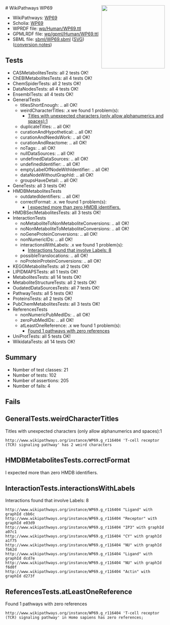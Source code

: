 <img style="float: right; width: 200px" src="../logo.png" />
# WikiPathways WP69

* WikiPathways: [WP69](https://identifiers.org/wikipathways:WP69)
* Scholia: [WP69](https://scholia.toolforge.org/wikipathways/WP69)
* WPRDF file: [wp/Human/WP69.ttl](../wp/Human/WP69.ttl)
* GPMLRDF file: [wp/gpml/Human/WP69.ttl](../wp/gpml/Human/WP69.ttl)
* SBML file: [sbml/WP69.sbml](../sbml/WP69.sbml) ([SVG](../sbml/WP69.svg)) ([conversion notes](../sbml/WP69.txt))

## Tests
* CASMetabolitesTests: all 2 tests OK!
* ChEBIMetabolitesTests: all 4 tests OK!
* ChemSpiderTests: all 2 tests OK!
* DataNodesTests: all 4 tests OK!
* EnsemblTests: all 4 tests OK!
* GeneralTests
    * titlesShortEnough: .. all OK!
    * weirdCharacterTitles: .x we found 1 problem(s):
        * [Titles with unexpected characters (only allow alphanumerics and spaces):1](#fda87b3f)
    * duplicateTitles: .. all OK!
    * curationAndHypothetical: .. all OK!
    * curationAndNeedsWork: .. all OK!
    * curationAndReactome: .. all OK!
    * noTags: .. all OK!
    * nullDataSources: .. all OK!
    * undefinedDataSources: .. all OK!
    * undefinedIdentifier: .. all OK!
    * emptyLabelOfNodeWithIdentifier: .. all OK!
    * dataNodeWithoutGraphId: .. all OK!
    * groupsHaveDetail: .. all OK!
* GeneTests: all 3 tests OK!
* HMDBMetabolitesTests
    * outdatedIdentifiers: .. all OK!
    * correctFormat: .x. we found 1 problem(s):
        * [I expected more than zero HMDB identifiers.](#ad154c1e)
* HMDBSecMetabolitesTests: all 3 tests OK!
* InteractionTests
    * noMetaboliteToNonMetaboliteConversions: .. all OK!
    * noNonMetaboliteToMetaboliteConversions: .. all OK!
    * noGeneProteinConversions: .. all OK!
    * nonNumericIDs: .. all OK!
    * interactionsWithLabels: .x we found 1 problem(s):
        * [Interactions found that involve Labels: 8](#630d267f)
    * possibleTranslocations: .. all OK!
    * noProteinProteinConversions: .. all OK!
* KEGGMetaboliteTests: all 2 tests OK!
* LIPIDMAPSTests: all 1 tests OK!
* MetabolitesTests: all 14 tests OK!
* MetaboliteStructureTests: all 2 tests OK!
* OudatedDataSourcesTests: all 7 tests OK!
* PathwayTests: all 5 tests OK!
* ProteinsTests: all 2 tests OK!
* PubChemMetabolitesTests: all 3 tests OK!
* ReferencesTests
    * nonNumericPubMedIDs: .. all OK!
    * zeroPubMedIDs: .. all OK!
    * atLeastOneReference: .x we found 1 problem(s):
        * [Found 1 pathways with zero references](#35eb778e)
* UniProtTests: all 5 tests OK!
* WikidataTests: all 14 tests OK!


## Summary

* Number of test classes: 21
* Number of tests: 102
* Number of assertions: 205
* Number of fails: 4

## Fails

<a name="fda87b3f" />

## GeneralTests.weirdCharacterTitles

Titles with unexpected characters (only allow alphanumerics and spaces):1
```
http://www.wikipathways.org/instance/WP69.g_r116404 'T-cell receptor (TCR) signaling pathway' has 2 weird characters
```

<a name="ad154c1e" />

## HMDBMetabolitesTests.correctFormat

I expected more than zero HMDB identifiers.
<a name="630d267f" />

## InteractionTests.interactionsWithLabels

Interactions found that involve Labels: 8
```
http://www.wikipathways.org/instance/WP69.g_r116404 "Ligand" with graphId cbb6c
http://www.wikipathways.org/instance/WP69.g_r116404 "Receptor" with graphId e03d9
http://www.wikipathways.org/instance/WP69.g_r116404 "IP3" with graphId a07c1
http://www.wikipathways.org/instance/WP69.g_r116404 "CY" with graphId a1f75
http://www.wikipathways.org/instance/WP69.g_r116404 "NU" with graphId fb62d
http://www.wikipathways.org/instance/WP69.g_r116404 "Ligand" with graphId dcd7e
http://www.wikipathways.org/instance/WP69.g_r116404 "NU" with graphId f6d0f
http://www.wikipathways.org/instance/WP69.g_r116404 "Actin" with graphId d273f
```

<a name="35eb778e" />

## ReferencesTests.atLeastOneReference

Found 1 pathways with zero references
```
http://www.wikipathways.org/instance/WP69.g_r116404 'T-cell receptor (TCR) signaling pathway' in Homo sapiens has zero references; 
```

